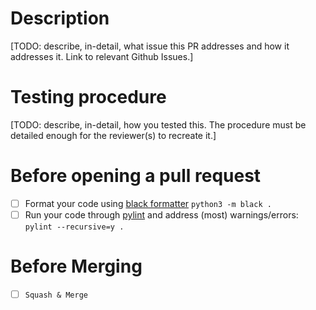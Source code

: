 # Description

[TODO: describe, in-detail, what issue this PR addresses and how it addresses it. Link to relevant Github Issues.]

# Testing procedure

[TODO: describe, in-detail, how you tested this. The procedure must be detailed enough for the reviewer(s) to recreate it.]

# Before opening a pull request
- [ ] Format your code using [black formatter](https://black.readthedocs.io/en/stable/) `python3 -m black .`
- [ ] Run your code through [pylint](https://pylint.readthedocs.io/en/latest/) and address (most) warnings/errors: `pylint --recursive=y .`

# Before Merging
- [ ] `Squash & Merge`
